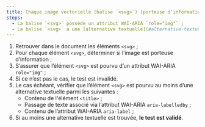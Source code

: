 ```yaml
---
title: Chaque image vectorielle (balise `<svg>`) [porteuse d’information](#image-porteuse-d-information), vérifie-t-elle ces conditions ?
steps:
  - La balise `<svg>` possède un attribut WAI-ARIA `role="img"` ;
  - La balise `<svg>` a une [alternative textuelle](#alternative-textuelle-image).
---
```


1. Retrouver dans le document les éléments `<svg>` ;
2. Pour chaque élément `<svg>`, déterminer si l’image est porteuse d’information ;
3. S’assurer que l’élément `<svg>` est pourvu d’un attribut WAI-ARIA `role="img"` ;
4. Si ce n’est pas le cas, le test est invalidé.
5. Le cas échéant, vérifier que l’élément `<svg>` est pourvu au moins d’une alternative textuelle parmi les suivantes :
   - Contenu de l'élément `<title>` ;
   - Passage de texte associé via l’attribut WAI-ARIA `aria-labelledby` ;
   - Contenu de l’attribut WAI-ARIA `aria-label` ;
6. Si au moins une alternative textuelle est trouvée, **le test est validé**.
